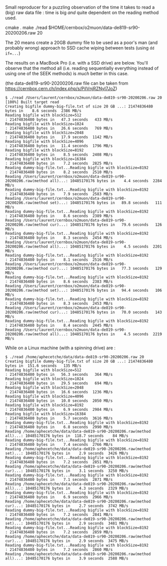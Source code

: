 Small reproducer for a puzzling observation of the time it takes to read a (big)
raw data file : time is big *and* quite dependent on the reading method used.

cmake .
make
./read $HOME/cernbox/o2muon/data-de819-sr90-20200206.raw 20

The 20 means create a 20GB dummy file to be used as a poor's man (and probably
wrong) approach to SSD cache wiping between tests (using `dd if=...`)

The results on a MacBook Pro (i.e. with a SSD drive) are  below. You'll observe
that the method all (i.e. reading sequentially everything instead of using one
of the SEEK methods) is *much* better in this case.

(the data-de819-sr90-20200206.raw file can be taken from <https://cernbox.cern.ch/index.php/s/PiIVnjRZNyI7JoZ>)

```
$ ./read /Users/laurent/cernbox/o2muon/data-de819-sr90-20200206.raw 20
[100%] Built target read
Creating bigfile dummy-big-file.txt of size 20 GB ...: 21474836480 bytes in    8.6 seconds  2386 MB/s
Reading bigfile with blockSize=512
: 21474836480 bytes in   47.3 seconds   433 MB/s
Reading bigfile with blockSize=1024
: 21474836480 bytes in   26.6 seconds   769 MB/s
Reading bigfile with blockSize=2048
: 21474836480 bytes in   17.9 seconds  1142 MB/s
Reading bigfile with blockSize=4096
: 21474836480 bytes in   11.4 seconds  1796 MB/s
Reading bigfile with blockSize=8192
: 21474836480 bytes in    8.5 seconds  2408 MB/s
Reading bigfile with blockSize=16384
: 21474836480 bytes in    7.2 seconds  2825 MB/s
Reading dummy-big-file.txt...Reading bigfile with blockSize=8192
: 21474836480 bytes in    8.2 seconds  2510 MB/s
Reading /Users/laurent/cernbox/o2muon/data-de819-sr90-20200206.raw(method all)...: 10485170176 bytes in    4.4 seconds  2284 MB/s
Reading dummy-big-file.txt...Reading bigfile with blockSize=8192
: 21474836480 bytes in    7.9 seconds  2583 MB/s
Reading /Users/laurent/cernbox/o2muon/data-de819-sr90-20200206.raw(method set)...: 10485170176 bytes in   89.8 seconds   111 MB/s
Reading dummy-big-file.txt...Reading bigfile with blockSize=8192
: 21474836480 bytes in    8.6 seconds  2389 MB/s
Reading /Users/laurent/cernbox/o2muon/data-de819-sr90-20200206.raw(method cur)...: 10485170176 bytes in   79.6 seconds   126 MB/s
Reading dummy-big-file.txt...Reading bigfile with blockSize=8192
: 21474836480 bytes in    8.3 seconds  2454 MB/s
Reading /Users/laurent/cernbox/o2muon/data-de819-sr90-20200206.raw(method all)...: 10485170176 bytes in    4.5 seconds  2201 MB/s
Reading dummy-big-file.txt...Reading bigfile with blockSize=8192
: 21474836480 bytes in    8.1 seconds  2516 MB/s
Reading /Users/laurent/cernbox/o2muon/data-de819-sr90-20200206.raw(method cur)...: 10485170176 bytes in   77.3 seconds   129 MB/s
Reading dummy-big-file.txt...Reading bigfile with blockSize=8192
: 21474836480 bytes in    8.6 seconds  2383 MB/s
Reading /Users/laurent/cernbox/o2muon/data-de819-sr90-20200206.raw(method set)...: 10485170176 bytes in   94.4 seconds   106 MB/s
Reading dummy-big-file.txt...Reading bigfile with blockSize=8192
: 21474836480 bytes in    8.3 seconds  2453 MB/s
Reading /Users/laurent/cernbox/o2muon/data-de819-sr90-20200206.raw(method cur)...: 10485170176 bytes in   70.0 seconds   143 MB/s
Reading dummy-big-file.txt...Reading bigfile with blockSize=8192
: 21474836480 bytes in    8.4 seconds  2445 MB/s
Reading /Users/laurent/cernbox/o2muon/data-de819-sr90-20200206.raw(method all)...: 10485170176 bytes in    4.5 seconds  2219 MB/s

```

While on a Linux machine (with a spinning drive) are : 

    $ ./read /home/aphecetche/data/data-de819-sr90-20200206.raw 20
    Creating bigfile dummy-big-file.txt of size 20 GB ...: 21474836480 bytes in  151.6 seconds   135 MB/s
    Reading bigfile with blockSize=512
    : 21474836480 bytes in   56.3 seconds   364 MB/s
    Reading bigfile with blockSize=1024
    : 21474836480 bytes in   29.5 seconds   694 MB/s
    Reading bigfile with blockSize=2048
    : 21474836480 bytes in   16.6 seconds  1236 MB/s
    Reading bigfile with blockSize=4096
    : 21474836480 bytes in   10.0 seconds  2050 MB/s
    Reading bigfile with blockSize=8192
    : 21474836480 bytes in    6.9 seconds  2984 MB/s
    Reading bigfile with blockSize=16384
    : 21474836480 bytes in    5.7 seconds  3616 MB/s
    Reading dummy-big-file.txt...Reading bigfile with blockSize=8192
    : 21474836480 bytes in    6.8 seconds  2990 MB/s
    Reading /home/aphecetche/data/data-de819-sr90-20200206.raw(method all)...: 10485170176 bytes in  118.7 seconds    84 MB/s
    Reading dummy-big-file.txt...Reading bigfile with blockSize=8192
    : 21474836480 bytes in    7.4 seconds  2766 MB/s
    Reading /home/aphecetche/data/data-de819-sr90-20200206.raw(method set)...: 10485170176 bytes in    2.9 seconds  3426 MB/s
    Reading dummy-big-file.txt...Reading bigfile with blockSize=8192
    : 21474836480 bytes in    7.2 seconds  2851 MB/s
    Reading /home/aphecetche/data/data-de819-sr90-20200206.raw(method cur)...: 10485170176 bytes in    3.1 seconds  3250 MB/s
    Reading dummy-big-file.txt...Reading bigfile with blockSize=8192
    : 21474836480 bytes in    7.1 seconds  2871 MB/s
    Reading /home/aphecetche/data/data-de819-sr90-20200206.raw(method all)...: 10485170176 bytes in    4.3 seconds  2329 MB/s
    Reading dummy-big-file.txt...Reading bigfile with blockSize=8192
    : 21474836480 bytes in    6.9 seconds  2966 MB/s
    Reading /home/aphecetche/data/data-de819-sr90-20200206.raw(method cur)...: 10485170176 bytes in    2.7 seconds  3742 MB/s
    Reading dummy-big-file.txt...Reading bigfile with blockSize=8192
    : 21474836480 bytes in    7.2 seconds  2841 MB/s
    Reading /home/aphecetche/data/data-de819-sr90-20200206.raw(method set)...: 10485170176 bytes in    2.9 seconds  3481 MB/s
    Reading dummy-big-file.txt...Reading bigfile with blockSize=8192
    : 21474836480 bytes in    7.2 seconds  2859 MB/s
    Reading /home/aphecetche/data/data-de819-sr90-20200206.raw(method cur)...: 10485170176 bytes in    2.9 seconds  3475 MB/s
    Reading dummy-big-file.txt...Reading bigfile with blockSize=8192
    : 21474836480 bytes in    7.2 seconds  2860 MB/s
    Reading /home/aphecetche/data/data-de819-sr90-20200206.raw(method all)...: 10485170176 bytes in    3.9 seconds  2588 MB/s
